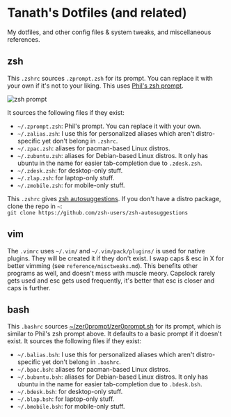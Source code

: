 # Tanath's Dotfiles (and related)

My dotfiles, and other config files & system tweaks, and miscellaneous references.

## zsh
This `.zshrc` sources `.zprompt.zsh` for its prompt. You can replace it with your own if it's not to your liking. This uses [Phil's zsh prompt](http://aperiodic.net/phil/prompt/). 

![zsh prompt](http://aperiodic.net/phil/prompt/normal.png)

It sources the following files if they exist:
* `~/.zprompt.zsh`: Phil's prompt. You can replace it with your own.
* `~/.zalias.zsh`: I use this for personalized aliases which aren't distro-specific yet don't belong in `.zshrc`.
* `~/.zpac.zsh`: aliases for pacman-based Linux distros.
* `~/.zubuntu.zsh`: aliases for Debian-based Linux distros. It only has ubuntu in the name for easier tab-completion due to `.zdesk.zsh`.
* `~/.zdesk.zsh`: for desktop-only stuff.
* `~/.zlap.zsh`: for laptop-only stuff.
* `~/.zmobile.zsh`: for mobile-only stuff.

This `.zshrc` gives [zsh autosuggestions](https://github.com/zsh-users/zsh-autosuggestions). If you don't have a distro package, clone the repo in `~`:  
`git clone https://github.com/zsh-users/zsh-autosuggestions`  

## vim
The `.vimrc` uses `~/.vim/` and `~/.vim/pack/plugins/` is used for native plugins. They will be created it if they don't exist.
I swap caps & esc in X for better vimming (see `reference/misctweaks.md`). This benefits other programs as well, and doesn't mess with muscle meory. Capslock rarely gets used and esc gets used frequently, it's better that esc is closer and caps is further.  

## bash
This `.bashrc` sources [~/zer0prompt/zer0prompt.sh](https://github.com/zer0ed/zer0prompt) for its prompt, which is similar to Phil's zsh prompt above. It defaults to a basic prompt if it doesn't exist.
It sources the following files if they exist:
* `~/.balias.bsh`: I use this for personalized aliases which aren't distro-specific yet don't belong in `.bashrc`.
* `~/.bpac.bsh`: aliases for pacman-based Linux distros.
* `~/.bubuntu.bsh`: aliases for Debian-based Linux distros. It only has ubuntu in the name for easier tab-completion due to `.bdesk.bsh`.
* `~/.bdesk.bsh`: for desktop-only stuff.
* `~/.blap.bsh`: for laptop-only stuff.
* `~/.bmobile.bsh`: for mobile-only stuff.

